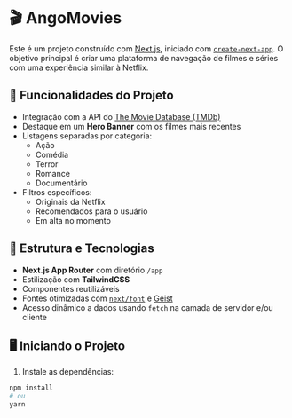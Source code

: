 # 🎬 AngoMovies

Este é um projeto construído com [Next.js](https://nextjs.org), iniciado com [`create-next-app`](https://nextjs.org/docs/app/api-reference/cli/create-next-app). O objetivo principal é criar uma plataforma de navegação de filmes e séries com uma experiência similar à Netflix.

## 🚀 Funcionalidades do Projeto

- Integração com a API do [The Movie Database (TMDb)](https://www.themoviedb.org/)
- Destaque em um **Hero Banner** com os filmes mais recentes
- Listagens separadas por categoria:
  - Ação
  - Comédia
  - Terror
  - Romance
  - Documentário
- Filtros específicos:
  - Originais da Netflix
  - Recomendados para o usuário
  - Em alta no momento

## 📂 Estrutura e Tecnologias

- **Next.js App Router** com diretório `/app`
- Estilização com **TailwindCSS**
- Componentes reutilizáveis
- Fontes otimizadas com [`next/font`](https://nextjs.org/docs/app/building-your-application/optimizing/fonts) e [Geist](https://vercel.com/font)
- Acesso dinâmico a dados usando `fetch` na camada de servidor e/ou cliente

## 🖥️ Iniciando o Projeto

1. Instale as dependências:

```bash
npm install
# ou
yarn

